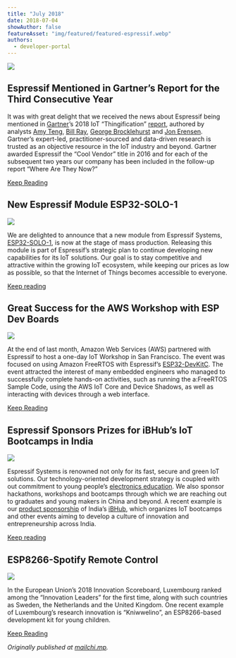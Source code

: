 ```yaml
---
title: "July 2018"
date: 2018-07-04
showAuthor: false
featureAsset: "img/featured/featured-espressif.webp"
authors:
  - developer-portal
---
```

![](img/july-1.webp)

## Espressif Mentioned in Gartner’s Report for the Third Consecutive Year

It was with great delight that we received the news about Espressif being mentioned in [Gartner](https://www.gartner.com/en)’s 2018 IoT “Thingification” [report](https://www.gartner.com/doc/3874295/cool-vendors-iot-thingification), authored by analysts [Amy Teng](https://www.gartner.com/analyst/17745), [Bill Ray](https://www.gartner.com/analyst/61747), [George Brocklehurst](https://www.gartner.com/analyst/62346) and [Jon Erensen](https://www.gartner.com/analyst/18692). Gartner’s expert-led, practitioner-sourced and data-driven research is trusted as an objective resource in the IoT industry and beyond. Gartner awarded Espressif the “Cool Vendor” title in 2016 and for each of the subsequent two years our company has been included in the follow-up report “Where Are They Now?”

[Keep Reading](https://www.espressif.com/en/media_overview/news/espressif-mentioned-gartner%E2%80%99s-report-third-consecutive-year?position=0&list=Qn6ZocV_Q4iWt0upqvqawAxWDtSkNhUMV8ZPDo03gLA)

## New Espressif Module ESP32-SOLO-1

![](img/july-2.webp)

We are delighted to announce that a new module from Espressif Systems, [ESP32-SOLO-1](https://www.espressif.com/sites/default/files/documentation/esp32-solo-1_datasheet_en.pdf), is now at the stage of mass production. Releasing this module is part of Espressif’s strategic plan to continue developing new capabilities for its IoT solutions. Our goal is to stay competitive and attractive within the growing IoT ecosystem, while keeping our prices as low as possible, so that the Internet of Things becomes accessible to everyone.

[Keep reading](https://www.espressif.com/en/media_overview/news/new-espressif-module-esp32-solo-1?position=0&list=dfZIPhqAIF0BiK52DJVBrajYszSDO4Tz-EVfuHGPMzw)

## Great Success for the AWS Workshop with ESP Dev Boards

![](img/july-3.webp)

At the end of last month, Amazon Web Services (AWS) partnered with Espressif to host a one-day IoT Workshop in San Francisco. The event was focused on using Amazon FreeRTOS with Espressif’s [ESP32-DevKitC](https://www.espressif.com/en/products/hardware/esp32-devkitc/overview). The event attracted the interest of many embedded engineers who managed to successfully complete hands-on activities, such as running the a:FreeRTOS Sample Code, using the AWS IoT Core and Device Shadows, as well as interacting with devices through a web interface.

[Keep Reading](https://www.espressif.com/en/media_overview/news/great-success-aws-workshop-esp-dev-boards?position=0&list=eHDbXZpSj_CzquuDJUDW3g4HdS86VzWpt5VRWpz62Yk)

## Espressif Sponsors Prizes for iBHub’s IoT Bootcamps in India

![](img/july-4.webp)

Espressif Systems is renowned not only for its fast, secure and green IoT solutions. Our technology-oriented development strategy is coupled with out commitment to young people’s [electronics education](https://www.espressif.com/en/support/iot-college/courses#). We also sponsor hackathons, workshops and bootcamps through which we are reaching out to graduates and young makers in China and beyond. A recent example is our [product sponsorship](https://www.facebook.com/iBHubs/photos/pcb.2103222323328656/2103221646662057/?type=3&theater=) of India’s [iBHub](https://ibhubs.co/), which organizes IoT bootcamps and other events aiming to develop a culture of innovation and entrepreneurship across India.

[Keep reading](https://www.espressif.com/en/media_overview/news/espressif-sponsors-prizes-ibhub%E2%80%99s-iot-bootcamps-india?position=0&list=7dIyube79HzXAfFLEmmNn47D4VOtoP3QBPfQhK03200)

## ESP8266-Spotify Remote Control

![](img/july-5.webp)

In the European Union’s 2018 Innovation Scoreboard, Luxembourg ranked among the “Innovation Leaders” for the first time, along with such countries as Sweden, the Netherlands and the United Kingdom. One recent example of Luxembourg’s research innovation is “Kniwwelino”, an ESP8266-based development kit for young children.

[Keep Reading](https://www.espressif.com/en/media_overview/news/kniwwelino-esp8266-based-dev-kit-children?position=0&list=2biGkx7UlCoBSlYoKzV1mh4j5UIzjwRzCYvIuERaQdw)

*Originally published at *[*mailchi.mp*](https://mailchi.mp/86fa7c95befa/espressif-esp-news-july-2018)*.*
